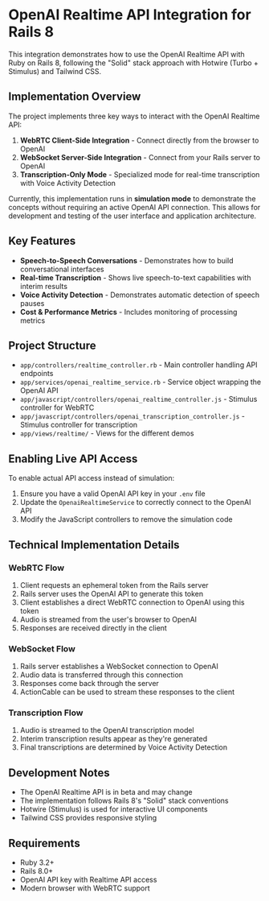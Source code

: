 # OpenAI Realtime API Integration for Rails 8

This integration demonstrates how to use the OpenAI Realtime API with Ruby on Rails 8, following the "Solid" stack approach with Hotwire (Turbo + Stimulus) and Tailwind CSS.

## Implementation Overview

The project implements three key ways to interact with the OpenAI Realtime API:

1. **WebRTC Client-Side Integration** - Connect directly from the browser to OpenAI
2. **WebSocket Server-Side Integration** - Connect from your Rails server to OpenAI
3. **Transcription-Only Mode** - Specialized mode for real-time transcription with Voice Activity Detection

Currently, this implementation runs in **simulation mode** to demonstrate the concepts without requiring an active OpenAI API connection. This allows for development and testing of the user interface and application architecture.

## Key Features

- **Speech-to-Speech Conversations** - Demonstrates how to build conversational interfaces
- **Real-time Transcription** - Shows live speech-to-text capabilities with interim results
- **Voice Activity Detection** - Demonstrates automatic detection of speech pauses
- **Cost & Performance Metrics** - Includes monitoring of processing metrics

## Project Structure

- `app/controllers/realtime_controller.rb` - Main controller handling API endpoints
- `app/services/openai_realtime_service.rb` - Service object wrapping the OpenAI API
- `app/javascript/controllers/openai_realtime_controller.js` - Stimulus controller for WebRTC
- `app/javascript/controllers/openai_transcription_controller.js` - Stimulus controller for transcription
- `app/views/realtime/` - Views for the different demos

## Enabling Live API Access

To enable actual API access instead of simulation:

1. Ensure you have a valid OpenAI API key in your `.env` file
2. Update the `OpenaiRealtimeService` to correctly connect to the OpenAI API
3. Modify the JavaScript controllers to remove the simulation code

## Technical Implementation Details

### WebRTC Flow

1. Client requests an ephemeral token from the Rails server
2. Rails server uses the OpenAI API to generate this token
3. Client establishes a direct WebRTC connection to OpenAI using this token
4. Audio is streamed from the user's browser to OpenAI
5. Responses are received directly in the client

### WebSocket Flow

1. Rails server establishes a WebSocket connection to OpenAI
2. Audio data is transferred through this connection
3. Responses come back through the server
4. ActionCable can be used to stream these responses to the client

### Transcription Flow

1. Audio is streamed to the OpenAI transcription model
2. Interim transcription results appear as they're generated
3. Final transcriptions are determined by Voice Activity Detection

## Development Notes

- The OpenAI Realtime API is in beta and may change
- The implementation follows Rails 8's "Solid" stack conventions
- Hotwire (Stimulus) is used for interactive UI components
- Tailwind CSS provides responsive styling

## Requirements

- Ruby 3.2+
- Rails 8.0+
- OpenAI API key with Realtime API access
- Modern browser with WebRTC support
